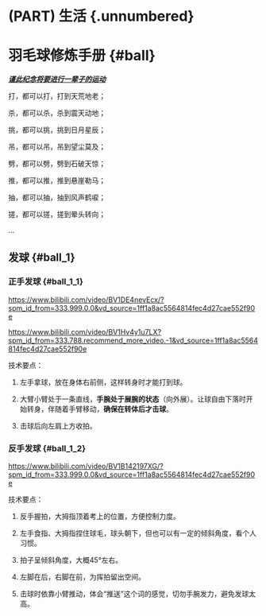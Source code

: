 # (PART) 生活 {.unnumbered}

# 羽毛球修炼手册 {#ball}

<u>***谨此纪念将要进行一辈子的运动***</u>

打，都可以打，打到天荒地老；

杀，都可以杀，杀到震天动地；

挑，都可以挑，挑到日月星辰；

吊，都可以吊，吊到望尘莫及；

劈，都可以劈，劈到石破天惊；

推，都可以推，推到悬崖勒马；

抽，都可以抽，抽到风声鹤唳；

搓，都可以搓，搓到晕头转向；

...

## 发球 {#ball_1}

### 正手发球 {#ball_1_1}

https://www.bilibili.com/video/BV1DE4nevEcx/?spm_id_from=333.999.0.0&vd_source=1ff1a8ac5564814fec4d27cae552f90e

https://www.bilibili.com/video/BV1Hv4y1u7LX?spm_id_from=333.788.recommend_more_video.-1&vd_source=1ff1a8ac5564814fec4d27cae552f90e

技术要点：

1. 左手拿球，放在身体右前侧，这样转身时才能打到球。

2. 大臂小臂处于一条直线，**手腕处于展腕的状态**（向外展）。让球自由下落时开始转身，伴随着手臂移动，**确保在转体后才击球**。

3. 击球后向左肩上方收拍。

### 反手发球 {#ball_1_2}

https://www.bilibili.com/video/BV1B142197XG/?spm_id_from=333.999.0.0&vd_source=1ff1a8ac5564814fec4d27cae552f90e

技术要点：

1. 反手握拍，大拇指顶着考上的位置，方便控制力度。

2. 左手食指、大拇指捏住球毛，球头朝下，但也可以有一定的倾斜角度，看个人习惯。

3. 拍子呈倾斜角度，大概45°左右。

4. 左脚在后，右脚在前，为挥拍留出空间。

5. 击球时依靠小臂推动，体会“推送”这个词的感觉，切勿手腕发力，避免发球太高。








